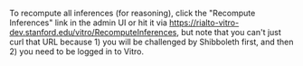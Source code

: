 To recompute all inferences (for reasoning), click the "Recompute Inferences" link in the admin UI or hit it via https://rialto-vitro-dev.stanford.edu/vitro/RecomputeInferences, but note that you can't just curl that URL because 1) you will be challenged by Shibboleth first, and then 2) you need to be logged in to Vitro.